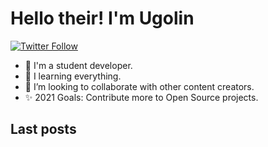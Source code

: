 # Hello their! I'm Ugolin
[![Twitter Follow](https://img.shields.io/twitter/follow/this_is_ugolin?color=1DA1F2&logo=twitter&style=for-the-badge)](https://twitter.com/intent/follow?original_referer=https%3A%2F%2Fgithub.com%2FcodeSTACKr&screen_name=this_is_ugolin)

- 👀 I'm a student developer.
- 🌱 I learning everything.
- 🔗 I’m looking to collaborate with other content creators.
- ✨ 2021 Goals: Contribute more to Open Source projects.

## Last posts
<!-- TWITTER:START -->
<!-- TWITTER:END -->
